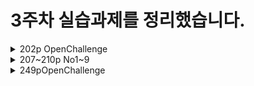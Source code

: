 3주차 실습과제를 정리했습니다.
=======
<details>
   <summary>202p OpenChallenge</summary>

   - **[104pOpenChallenge페이지를 CSS3로 꾸미기](https://gubbib.github.io/webpgm/3Week/202pOpenChallenge/index.html)**
</details>

<details>
   <summary>207~210p No1~9</summary>

   - **[CSS 삽입하기](https://gubbib.github.io/webpgm/3Week/207_210pNo1_9/207pNo1/)**
   - **[font-size 속성 사용 페이지](https://gubbib.github.io/webpgm/3Week/207_210pNo1_9/207pNo2/)**
   - **[background-color 속성 사용 페이지](https://gubbib.github.io/webpgm/3Week/207_210pNo1_9/207pNo3/)**
   - **[font-size 및 background-color 속성 응용 페이지](https://gubbib.github.io/webpgm/3Week/207_210pNo1_9/207pNo4/)**
   - **[text-align 속성 사용 페이지](https://gubbib.github.io/webpgm/3Week/207_210pNo1_9/207pNo5/)**
   - **[:hover 속성 사용 페이지 ](https://gubbib.github.io/webpgm/3Week/207_210pNo1_9/207pNo6/)**
   - **[:hover 속성 응용 페이지](https://gubbib.github.io/webpgm/3Week/207_210pNo1_9/207pNo7/)**
   - **[border 속성 응용 페이지](https://gubbib.github.io/webpgm/3Week/207_210pNo1_9/207pNo8/)**
   - **[:hover 및 -shadow 속성 응용 페이지](https://gubbib.github.io/webpgm/3Week/207_210pNo1_9/207pNo9/)**
</details>

<details>
   <summary>249pOpenChallenge</summary>

   - **[]()**
</details>
